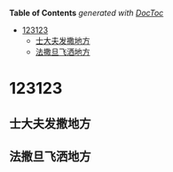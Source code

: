 <!-- START doctoc generated TOC please keep comment here to allow auto update -->
<!-- DON'T EDIT THIS SECTION, INSTEAD RE-RUN doctoc TO UPDATE -->
**Table of Contents**  *generated with [DocToc](https://github.com/thlorenz/doctoc)*

- [123123](#123123)
  - [士大夫发撒地方](#%E5%A3%AB%E5%A4%A7%E5%A4%AB%E5%8F%91%E6%92%92%E5%9C%B0%E6%96%B9)
  - [法撒旦飞洒地方](#%E6%B3%95%E6%92%92%E6%97%A6%E9%A3%9E%E6%B4%92%E5%9C%B0%E6%96%B9)

<!-- END doctoc generated TOC please keep comment here to allow auto update -->

# 123123
## 士大夫发撒地方
## 法撒旦飞洒地方